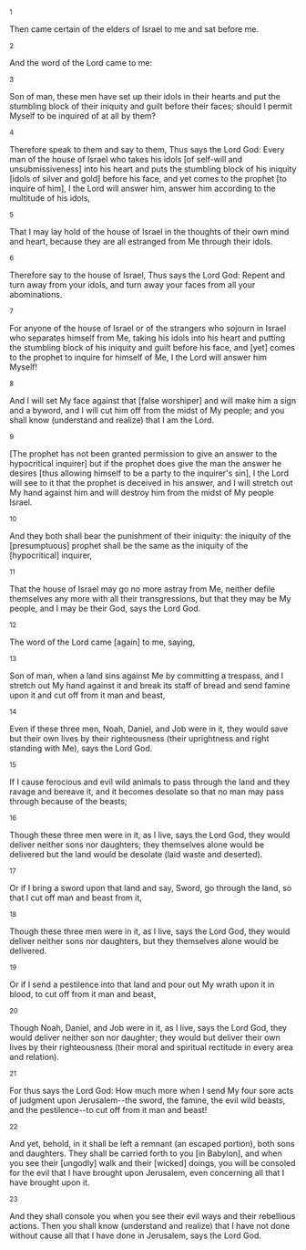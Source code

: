 <sup>1</sup> 

Then came certain of the elders of Israel to me and sat before me. 

<sup>2</sup> 

And the word of the Lord came to me: 

<sup>3</sup> 

Son of man, these men have set up their idols in their hearts and put the stumbling block of their iniquity and guilt before their faces; should I permit Myself to be inquired of at all by them? 

<sup>4</sup> 

Therefore speak to them and say to them, Thus says the Lord God: Every man of the house of Israel who takes his idols [of self-will and unsubmissiveness] into his heart and puts the stumbling block of his iniquity [idols of silver and gold] before his face, and yet comes to the prophet [to inquire of him], I the Lord will answer him, answer him according to the multitude of his idols, 

<sup>5</sup> 

That I may lay hold of the house of Israel in the thoughts of their own mind and heart, because they are all estranged from Me through their idols. 

<sup>6</sup> 

Therefore say to the house of Israel, Thus says the Lord God: Repent and turn away from your idols, and turn away your faces from all your abominations. 

<sup>7</sup> 

For anyone of the house of Israel or of the strangers who sojourn in Israel who separates himself from Me, taking his idols into his heart and putting the stumbling block of his iniquity and guilt before his face, and [yet] comes to the prophet to inquire for himself of Me, I the Lord will answer him Myself! 

<sup>8</sup> 

And I will set My face against that [false worshiper] and will make him a sign and a byword, and I will cut him off from the midst of My people; and you shall know (understand and realize) that I am the Lord. 

<sup>9</sup> 

[The prophet has not been granted permission to give an answer to the hypocritical inquirer] but if the prophet does give the man the answer he desires [thus allowing himself to be a party to the inquirer's sin], I the Lord will see to it that the prophet is deceived in his answer, and I will stretch out My hand against him and will destroy him from the midst of My people Israel. 

<sup>10</sup> 

And they both shall bear the punishment of their iniquity: the iniquity of the [presumptuous] prophet shall be the same as the iniquity of the [hypocritical] inquirer, 

<sup>11</sup> 

That the house of Israel may go no more astray from Me, neither defile themselves any more with all their transgressions, but that they may be My people, and I may be their God, says the Lord God. 

<sup>12</sup> 

The word of the Lord came [again] to me, saying, 

<sup>13</sup> 

Son of man, when a land sins against Me by committing a trespass, and I stretch out My hand against it and break its staff of bread and send famine upon it and cut off from it man and beast, 

<sup>14</sup> 

Even if these three men, Noah, Daniel, and Job were in it, they would save but their own lives by their righteousness (their uprightness and right standing with Me), says the Lord God. 

<sup>15</sup> 

If I cause ferocious and evil wild animals to pass through the land and they ravage and bereave it, and it becomes desolate so that no man may pass through because of the beasts; 

<sup>16</sup> 

Though these three men were in it, as I live, says the Lord God, they would deliver neither sons nor daughters; they themselves alone would be delivered but the land would be desolate (laid waste and deserted). 

<sup>17</sup> 

Or if I bring a sword upon that land and say, Sword, go through the land, so that I cut off man and beast from it, 

<sup>18</sup> 

Though these three men were in it, as I live, says the Lord God, they would deliver neither sons nor daughters, but they themselves alone would be delivered. 

<sup>19</sup> 

Or if I send a pestilence into that land and pour out My wrath upon it in blood, to cut off from it man and beast, 

<sup>20</sup> 

Though Noah, Daniel, and Job were in it, as I live, says the Lord God, they would deliver neither son nor daughter; they would but deliver their own lives by their righteousness (their moral and spiritual rectitude in every area and relation). 

<sup>21</sup> 

For thus says the Lord God: How much more when I send My four sore acts of judgment upon Jerusalem--the sword, the famine, the evil wild beasts, and the pestilence--to cut off from it man and beast! 

<sup>22</sup> 

And yet, behold, in it shall be left a remnant (an escaped portion), both sons and daughters. They shall be carried forth to you [in Babylon], and when you see their [ungodly] walk and their [wicked] doings, you will be consoled for the evil that I have brought upon Jerusalem, even concerning all that I have brought upon it. 

<sup>23</sup> 

And they shall console you when you see their evil ways and their rebellious actions. Then you shall know (understand and realize) that I have not done without cause all that I have done in Jerusalem, says the Lord God.